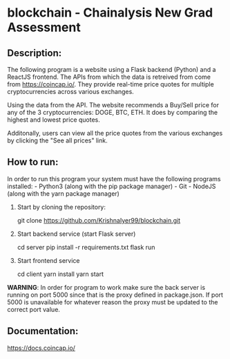 # blockchain - Chainalysis New Grad Assessment

## Description:

The following program is a website using a Flask backend (Python) and a ReactJS frontend. The APIs from which the data is retreived from come from https://coincap.io/. They provide real-time price quotes for multiple cryptocurrencies across various exchanges.

Using the data from the API. The website recommends a Buy/Sell price for any of the 3 cryptocurrencies: DOGE, BTC, ETH. It does by comparing the highest and lowest price quotes.

Additonally, users can view all the price quotes from the various exchanges by clicking the "See all prices" link.

## How to run:

In order to run this program your system must have the following programs installed: - Python3 (along with the pip package manager) - Git - NodeJS (along with the yarn package manager)

1.  Start by cloning the repository:

    git clone https://github.com/KrishnaIyer99/blockchain.git

2.  Start backend service (start Flask server)

    cd server 
    pip install -r requirements.txt 
    flask run

3.  Start frontend service

    cd client 
    yarn install 
    yarn start

**WARNING**: In order for program to work make sure the back server is running on port 5000 since that is the proxy defined in package.json. If port 5000 is unavailable for whatever reason the proxy must be updated to the correct port value.

## Documentation:
https://docs.coincap.io/ 